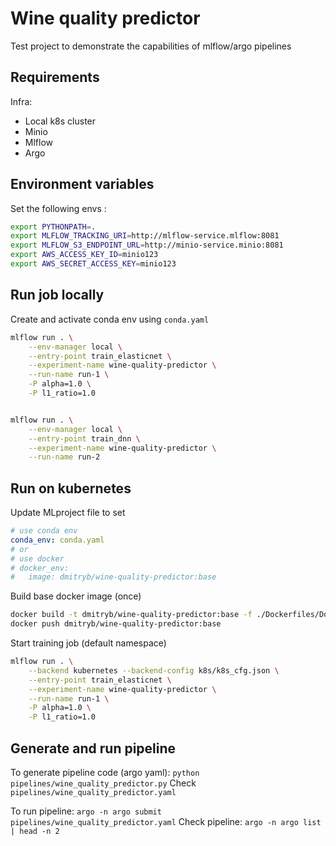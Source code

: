 # Wine quality predictor

Test project to demonstrate the capabilities of mlflow/argo pipelines

## Requirements

Infra:
* Local k8s cluster
* Minio
* Mlflow
* Argo

## Environment variables

Set the following envs :

```bash
export PYTHONPATH=.
export MLFLOW_TRACKING_URI=http://mlflow-service.mlflow:8081
export MLFLOW_S3_ENDPOINT_URL=http://minio-service.minio:8081
export AWS_ACCESS_KEY_ID=minio123
export AWS_SECRET_ACCESS_KEY=minio123
```

## Run job locally

Create and activate conda env using `conda.yaml`

```bash
mlflow run . \
    --env-manager local \
    --entry-point train_elasticnet \
    --experiment-name wine-quality-predictor \
    --run-name run-1 \
    -P alpha=1.0 \
    -P l1_ratio=1.0


mlflow run . \
    --env-manager local \
    --entry-point train_dnn \
    --experiment-name wine-quality-predictor \
    --run-name run-2
```

## Run on kubernetes

Update MLproject file to set

```yaml
# use conda env
conda_env: conda.yaml
# or
# use docker
# docker_env: 
#   image: dmitryb/wine-quality-predictor:base
```

Build base docker image (once)

```bash
docker build -t dmitryb/wine-quality-predictor:base -f ./Dockerfiles/Dockerfile.project .
docker push dmitryb/wine-quality-predictor:base
```

Start training job (default namespace)

```bash
mlflow run . \
    --backend kubernetes --backend-config k8s/k8s_cfg.json \
    --entry-point train_elasticnet \
    --experiment-name wine-quality-predictor \
    --run-name run-1 \
    -P alpha=1.0 \
    -P l1_ratio=1.0
```

## Generate and run pipeline

To generate pipeline code (argo yaml): `python pipelines/wine_quality_predictor.py`
Check `pipelines/wine_quality_predictor.yaml `

To run pipeline: `argo -n argo submit pipelines/wine_quality_predictor.yaml`
Check pipeline: `argo -n argo list | head -n 2`